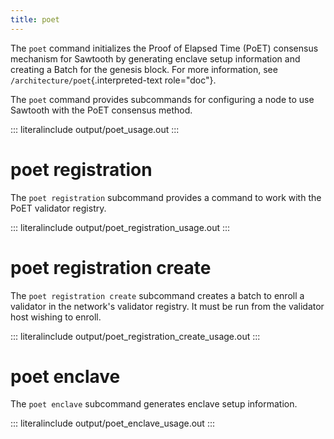 ```yaml
---
title: poet
---
```


The `poet` command initializes the Proof of Elapsed Time (PoET)
consensus mechanism for Sawtooth by generating enclave setup information
and creating a Batch for the genesis block. For more information, see
`/architecture/poet`{.interpreted-text role="doc"}.

The `poet` command provides subcommands for configuring a node to use
Sawtooth with the PoET consensus method.

::: literalinclude
output/poet_usage.out
:::

# poet registration

<!--
     Copyright 2017 Intel Corporation

     Licensed under the Apache License, Version 2.0 (the "License");
     you may not use this file except in compliance with the License.
     You may obtain a copy of the License at

         http://www.apache.org/licenses/LICENSE-2.0

     Unless required by applicable law or agreed to in writing, software
     distributed under the License is distributed on an "AS IS" BASIS,
     WITHOUT WARRANTIES OR CONDITIONS OF ANY KIND, either express or implied.
     See the License for the specific language governing permissions and
     limitations under the License.

  Licensed under Creative Commons Attribution 4.0 International License
  https://creativecommons.org/licenses/by/4.0/
-->

The `poet registration` subcommand provides a command to work with the
PoET validator registry.

::: literalinclude
output/poet_registration_usage.out
:::

# poet registration create

The `poet registration create` subcommand creates a batch to enroll a
validator in the network\'s validator registry. It must be run from the
validator host wishing to enroll.

::: literalinclude
output/poet_registration_create_usage.out
:::

# poet enclave

The `poet enclave` subcommand generates enclave setup information.

::: literalinclude
output/poet_enclave_usage.out
:::
